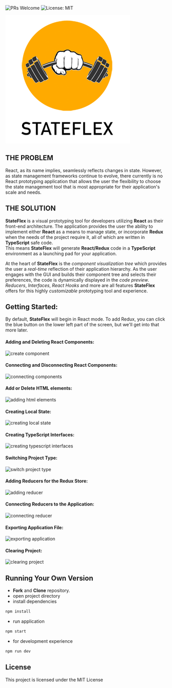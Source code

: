 ![PRs Welcome](https://img.shields.io/badge/PRs-welcome-brightgreen.svg)
![License: MIT](https://img.shields.io/badge/License-MIT-yellow.svg)

![stateflex](stateflex-logo-text@2x.png)

## THE PROBLEM

React, as its name implies, seamlessly reflects changes in state. However, as state management frameworks continue to evolve, there currently is no React prototyping application that allows the user the flexibility to choose the state management tool that is most appropriate for their application's scale and needs.

## THE SOLUTION

**StateFlex** is a visual prototyping tool for developers utilizing **React** as their front-end architecture. The application provides the user the ability to implement either **React** as a means to manage state, or incorporate **Redux** when the needs of the project require it, all of which are written in **TypeScript** safe code.\
This means **StateFlex** will generate **React/Redux** code in a **TypeScript** environment as a launching pad for your application. 

At the heart of **StateFlex** is the _component visualization tree_ which provides the user a _real-time_ reflection of their application hierarchy. As the user engages with the GUI and builds their component tree and selects their preferences, the code is dynamically displayed in the _code preview_. _Reducers_, _Interfaces_, _React Hooks_ and more are all features **StateFlex** offers for this highly _customizable_ prototyping tool and experience. 


## Getting Started:

By default, **StateFlex** will begin in React mode. To add Redux, you can click the blue button on the lower left part of the screen, but we'll get into that more later. 

#### Adding and Deleting React Components:

![create component](https://media.giphy.com/media/MCF3RpKtgWs7jP8EFs/giphy.gif)

#### Connecting and Disconnecting React Components:

![connecting components](https://media.giphy.com/media/lSgNXRLnNxLB9GeF5B/giphy.gif)

#### Add or Delete HTML elements:

![adding html elements](https://media.giphy.com/media/MbAeRgpORgvLb0l2qg/giphy.gif)

#### Creating Local State:

![creating local state](https://media.giphy.com/media/LpuPf0cPhRQ2Zi2ka1/giphy.gif)

#### Creating TypeScript Interfaces:

![creating typescript interfaces](https://media.giphy.com/media/hu83oEDakAg11A6lXP/giphy.gif)

#### Switching Project Type:

![switch project type](https://media.giphy.com/media/kHxwa80SV00GIAGEJt/giphy.gif)

#### Adding Reducers for the Redux Store:

![adding reducer](https://media.giphy.com/media/lnVAdgqdKvfbDW2Bq1/giphy.gif)

#### Connecting Reducers to the Application:

![connecting reducer](https://media.giphy.com/media/ic7r852mW2HahlpPSz/giphy.gif)

#### Exporting Application File:

![exporting application](https://media.giphy.com/media/U4v5xUvNIIZ3H96nTK/giphy.gif)

#### Clearing Project:

![clearing project](https://media.giphy.com/media/J1ccHV8ZuAmRpM9Bes/giphy.gif)

## Running Your Own Version

- **Fork** and **Clone** repository.
- open project directory
- install dependencies

```bash
npm install
```

- run application

```bash
npm start
```

- for development experience

```bash
npm run dev
```

## License

This project is licensed under the MIT License
